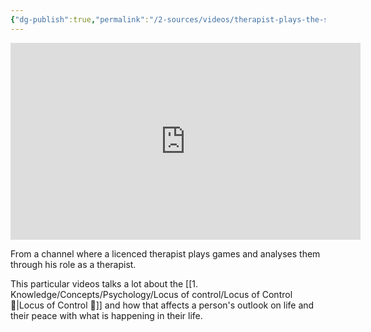 ```yaml
---
{"dg-publish":true,"permalink":"/2-sources/videos/therapist-plays-the-stanley-parable-3/","tags":["source"]}
---
```


<iframe width="560" height="315" src="https://www.youtube.com/embed/iPp6zldchYY?si=4Lt8POh3jJkoD7Id" title="YouTube video player" frameborder="0" allow="accelerometer; autoplay; clipboard-write; encrypted-media; gyroscope; picture-in-picture; web-share" referrerpolicy="strict-origin-when-cross-origin" allowfullscreen></iframe>

From a channel where a licenced therapist plays games and analyses them through his role as a therapist. 

This particular videos talks a lot about the [[1. Knowledge/Concepts/Psychology/Locus of control/Locus of Control 🌱\|Locus of Control 🌱]] and how that affects a person's outlook on life and their peace with what is happening in their life. 
